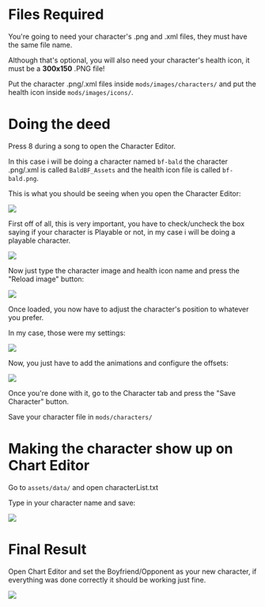 # Files Required
You're going to need your character's .png and .xml files, they must have the same file name.

Although that's optional, you will also need your character's health icon, it must be a **300x150** .PNG file!

Put the character .png/.xml files inside `mods/images/characters/` and put the health icon inside `mods/images/icons/`.

# Doing the deed
Press 8 during a song to open the Character Editor.

In this case i will be doing a character named `bf-bald` the character .png/.xml is called `BaldBF_Assets` and the health icon file is called `bf-bald.png`.

This is what you should be seeing when you open the Character Editor:

![](https://i.imgur.com/tR05EMP.png)

First off of all, this is very important, you have to check/uncheck the box saying if your character is Playable or not, in my case i will be doing a playable character.

![](https://i.imgur.com/9hc8TQg.png)

Now just type the character image and health icon name and press the "Reload image" button:

![](https://i.imgur.com/CaCGvu7.png)

Once loaded, you now have to adjust the character's position to whatever you prefer.

In my case, those were my settings:

![](https://i.imgur.com/NbK8ezF.png)

Now, you just have to add the animations and configure the offsets:

![](https://i.imgur.com/3YxaDNB.png)

Once you're done with it, go to the Character tab and press the "Save Character" button.

Save your character file in `mods/characters/`

# Making the character show up on Chart Editor

Go to `assets/data/` and open characterList.txt

Type in your character name and save:

![](https://i.imgur.com/T7FyxGw.png)

# Final Result

Open Chart Editor and set the Boyfriend/Opponent as your new character, if everything was done correctly it should be working just fine.

![](https://i.imgur.com/Bd6f3GW.png)